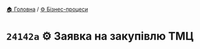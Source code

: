 ﻿[🏠 Головна](../../../README.MD) / [⚙️ Бізнес-процеси](../../README.MD) 

# `24142a` ⚙️ Заявка на закупівлю ТМЦ
